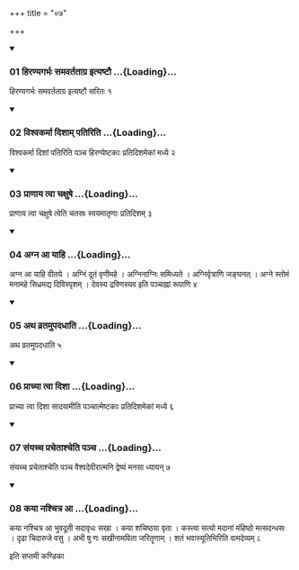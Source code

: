 +++
title = "०७"

+++

<div class="js_include" includetitle="true" newlevelforh1="3" unfilled="" url="/vedAH_yajuH/taittirIyam/sUtram/ApastambaH/shrautam/vishvAsa-prastutiH/17/07/01_hiraNyagarbhaH_samavartatAgra_ityaShTau.md">
<details open><summary><h3>01 हिरण्यगर्भः समवर्तताग्र इत्यष्टौ ...{Loading}...</h3></summary>

हिरण्यगर्भः समवर्तताग्र इत्यष्टौ सरितः १
</details>
</div>

<div class="js_include collapsed" newlevelforh1="4" title="सर्वाष् टीकाः" url="/vedAH_yajuH/taittirIyam/sUtram/ApastambaH/shrautam/sarvASh_TIkAH/17/07/01_hiraNyagarbhaH_samavartatAgra_ityaShTau.md"> </div>



<div class="js_include collapsed" newlevelforh1="4" title="मूलम्" url="/vedAH_yajuH/taittirIyam/sUtram/ApastambaH/shrautam/mUlam/17/07/01_hiraNyagarbhaH_samavartatAgra_ityaShTau.md"> </div>


<div class="js_include" includetitle="true" newlevelforh1="3" unfilled="" url="/vedAH_yajuH/taittirIyam/sUtram/ApastambaH/shrautam/vishvAsa-prastutiH/17/07/02_vishvakarmA_dishAm_patiriti.md">
<details open><summary><h3>02 विश्वकर्मा दिशाम् पतिरिति ...{Loading}...</h3></summary>

विश्वकर्मा दिशां पतिरिति पञ्च हिरण्येष्टकाः प्रतिदिशमेकां मध्ये २
</details>
</div>

<div class="js_include collapsed" newlevelforh1="4" title="सर्वाष् टीकाः" url="/vedAH_yajuH/taittirIyam/sUtram/ApastambaH/shrautam/sarvASh_TIkAH/17/07/02_vishvakarmA_dishAm_patiriti.md"> </div>



<div class="js_include collapsed" newlevelforh1="4" title="मूलम्" url="/vedAH_yajuH/taittirIyam/sUtram/ApastambaH/shrautam/mUlam/17/07/02_vishvakarmA_dishAm_patiriti.md"> </div>


<div class="js_include" includetitle="true" newlevelforh1="3" unfilled="" url="/vedAH_yajuH/taittirIyam/sUtram/ApastambaH/shrautam/vishvAsa-prastutiH/17/07/03_prANAya_tvA_chaxuShe.md">
<details open><summary><h3>03 प्राणाय त्वा चक्षुषे ...{Loading}...</h3></summary>

प्राणाय त्वा चक्षुषे त्वेति चतस्रः स्वयमातृणाः प्रतिदिशम् ३
</details>
</div>

<div class="js_include collapsed" newlevelforh1="4" title="सर्वाष् टीकाः" url="/vedAH_yajuH/taittirIyam/sUtram/ApastambaH/shrautam/sarvASh_TIkAH/17/07/03_prANAya_tvA_chaxuShe.md"> </div>



<div class="js_include collapsed" newlevelforh1="4" title="मूलम्" url="/vedAH_yajuH/taittirIyam/sUtram/ApastambaH/shrautam/mUlam/17/07/03_prANAya_tvA_chaxuShe.md"> </div>


<div class="js_include" includetitle="true" newlevelforh1="3" unfilled="" url="/vedAH_yajuH/taittirIyam/sUtram/ApastambaH/shrautam/vishvAsa-prastutiH/17/07/04_agna_A_yAhi.md">
<details open><summary><h3>04 अग्न आ याहि ...{Loading}...</h3></summary>

अग्न आ याहि वीतये । अग्निं दूतं वृणीमहे । अग्निनाग्निः समिध्यते । अग्निर्वृत्राणि जङ्घनत् । अग्ने स्तोमं मनामहे सिध्रमद्य दिविस्पृशम् । देवस्य द्रविणस्यव इति पञ्चाह्नां रूपाणि ४
</details>
</div>

<div class="js_include collapsed" newlevelforh1="4" title="सर्वाष् टीकाः" url="/vedAH_yajuH/taittirIyam/sUtram/ApastambaH/shrautam/sarvASh_TIkAH/17/07/04_agna_A_yAhi.md"> </div>



<div class="js_include collapsed" newlevelforh1="4" title="मूलम्" url="/vedAH_yajuH/taittirIyam/sUtram/ApastambaH/shrautam/mUlam/17/07/04_agna_A_yAhi.md"> </div>


<div class="js_include" includetitle="true" newlevelforh1="3" unfilled="" url="/vedAH_yajuH/taittirIyam/sUtram/ApastambaH/shrautam/vishvAsa-prastutiH/17/07/05_atha_vratamupadadhAti.md">
<details open><summary><h3>05 अथ व्रतमुपदधाति ...{Loading}...</h3></summary>

अथ व्रतमुपदधाति ५
</details>
</div>

<div class="js_include collapsed" newlevelforh1="4" title="सर्वाष् टीकाः" url="/vedAH_yajuH/taittirIyam/sUtram/ApastambaH/shrautam/sarvASh_TIkAH/17/07/05_atha_vratamupadadhAti.md"> </div>



<div class="js_include collapsed" newlevelforh1="4" title="मूलम्" url="/vedAH_yajuH/taittirIyam/sUtram/ApastambaH/shrautam/mUlam/17/07/05_atha_vratamupadadhAti.md"> </div>


<div class="js_include" includetitle="true" newlevelforh1="3" unfilled="" url="/vedAH_yajuH/taittirIyam/sUtram/ApastambaH/shrautam/vishvAsa-prastutiH/17/07/06_prAchyA_tvA_dishA.md">
<details open><summary><h3>06 प्राच्या त्वा दिशा ...{Loading}...</h3></summary>

प्राच्या त्वा दिशा सादयामीति पञ्चात्मेष्टकाः प्रतिदिशमेकां मध्ये ६
</details>
</div>

<div class="js_include collapsed" newlevelforh1="4" title="सर्वाष् टीकाः" url="/vedAH_yajuH/taittirIyam/sUtram/ApastambaH/shrautam/sarvASh_TIkAH/17/07/06_prAchyA_tvA_dishA.md"> </div>



<div class="js_include collapsed" newlevelforh1="4" title="मूलम्" url="/vedAH_yajuH/taittirIyam/sUtram/ApastambaH/shrautam/mUlam/17/07/06_prAchyA_tvA_dishA.md"> </div>


<div class="js_include" includetitle="true" newlevelforh1="3" unfilled="" url="/vedAH_yajuH/taittirIyam/sUtram/ApastambaH/shrautam/vishvAsa-prastutiH/17/07/07_saMyachcha_prachetAshcheti_pancha.md">
<details open><summary><h3>07 संयच्च प्रचेताश्चेति पञ्च ...{Loading}...</h3></summary>

संयच्च प्रचेताश्चेति पञ्च वैश्वदेवीरात्मनि द्वेष्यं मनसा ध्यायन् ७
</details>
</div>

<div class="js_include collapsed" newlevelforh1="4" title="सर्वाष् टीकाः" url="/vedAH_yajuH/taittirIyam/sUtram/ApastambaH/shrautam/sarvASh_TIkAH/17/07/07_saMyachcha_prachetAshcheti_pancha.md"> </div>



<div class="js_include collapsed" newlevelforh1="4" title="मूलम्" url="/vedAH_yajuH/taittirIyam/sUtram/ApastambaH/shrautam/mUlam/17/07/07_saMyachcha_prachetAshcheti_pancha.md"> </div>


<div class="js_include" includetitle="true" newlevelforh1="3" unfilled="" url="/vedAH_yajuH/taittirIyam/sUtram/ApastambaH/shrautam/vishvAsa-prastutiH/17/07/08_kayA_nashchitra_A.md">
<details open><summary><h3>08 कया नश्चित्र आ ...{Loading}...</h3></summary>

कया नश्चित्र आ भुवदूती सदावृधः सखा । कया शचिष्ठया वृता । कस्त्वा सत्यो मदानां मंहिष्ठो मत्सदन्धसः । दृढा चिदारुजे वसु । अभी षु णः सखीनामविता जरितॄणाम् । शतं भवास्यूतिभिरिति वामदेव्यम् ८
</details>
</div>

<div class="js_include collapsed" newlevelforh1="4" title="सर्वाष् टीकाः" url="/vedAH_yajuH/taittirIyam/sUtram/ApastambaH/shrautam/sarvASh_TIkAH/17/07/08_kayA_nashchitra_A.md"> </div>



<div class="js_include collapsed" newlevelforh1="4" title="मूलम्" url="/vedAH_yajuH/taittirIyam/sUtram/ApastambaH/shrautam/mUlam/17/07/08_kayA_nashchitra_A.md"> </div>





  
इति सप्तमी कण्डिका 
